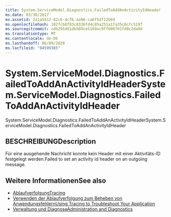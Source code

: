 ```yaml
---
title: System.ServiceModel.Diagnostics.FailedToAddAnActivityIdHeader
ms.date: 03/30/2017
ms.assetid: 2a1a5612-82c6-4cf6-aa96-ca6f5df12b69
ms.openlocfilehash: 102fcb8f83c8336fd4c85a251a1fa35c0cfc519f
ms.sourcegitcommit: cdb295dd1db589ce5169ac9ff096f01fd0c2da9d
ms.translationtype: MT
ms.contentlocale: de-DE
ms.lasthandoff: 06/09/2020
ms.locfileid: "84599385"
---
```

# <a name="systemservicemodeldiagnosticsfailedtoaddanactivityidheader"></a><span data-ttu-id="a5af2-102">System.ServiceModel.Diagnostics.FailedToAddAnActivityIdHeader</span><span class="sxs-lookup"><span data-stu-id="a5af2-102">System.ServiceModel.Diagnostics.FailedToAddAnActivityIdHeader</span></span>
<span data-ttu-id="a5af2-103">System.ServiceModel.Diagnostics.FailedToAddAnActivityIdHeader</span><span class="sxs-lookup"><span data-stu-id="a5af2-103">System.ServiceModel.Diagnostics.FailedToAddAnActivityIdHeader</span></span>  
  
## <a name="description"></a><span data-ttu-id="a5af2-104">BESCHREIBUNG</span><span class="sxs-lookup"><span data-stu-id="a5af2-104">Description</span></span>  
 <span data-ttu-id="a5af2-105">Für eine ausgehende Nachricht konnte kein Header mit einer Aktivitäts-ID festgelegt werden.</span><span class="sxs-lookup"><span data-stu-id="a5af2-105">Failed to set an activity id header on an outgoing message.</span></span>  
  
## <a name="see-also"></a><span data-ttu-id="a5af2-106">Weitere Informationen</span><span class="sxs-lookup"><span data-stu-id="a5af2-106">See also</span></span>

- [<span data-ttu-id="a5af2-107">Ablaufverfolgung</span><span class="sxs-lookup"><span data-stu-id="a5af2-107">Tracing</span></span>](index.md)
- [<span data-ttu-id="a5af2-108">Verwenden der Ablaufverfolgung zum Beheben von Anwendungsfehlern</span><span class="sxs-lookup"><span data-stu-id="a5af2-108">Using Tracing to Troubleshoot Your Application</span></span>](using-tracing-to-troubleshoot-your-application.md)
- [<span data-ttu-id="a5af2-109">Verwaltung und Diagnose</span><span class="sxs-lookup"><span data-stu-id="a5af2-109">Administration and Diagnostics</span></span>](../index.md)
